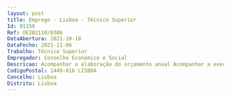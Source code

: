 ```yaml
--- 
layout: post
title: Emprego - Lisboa - Técnico Superior
Id: 91159
Ref: OE202110/0386
DataAbertura: 2021-10-18
DataFecho: 2021-11-06
Trabalho: Técnico Superior
Empregador: Conselho Económico e Social
Descricao: Acompanhar a elaboração do orçamento anual Acompanhar a execução orçamental Efetuar registos Contabilísticos Elaborar mapas e relatórios financeiros Manter registos atualizados de imobilizado Conhecimentos em GERFIP, SIGO são valorizados 
CodigoPostal: 1449-016 LISBOA
Concelho: Lisboa
Distrito: Lisboa
--- 
```

